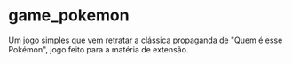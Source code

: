 # game_pokemon
Um jogo simples que vem retratar a clássica propaganda de "Quem é esse Pokémon", jogo feito para a matéria de extensão.
